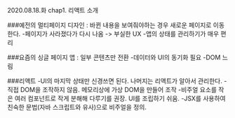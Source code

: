 2020.08.18.화 chap1. 리액트 소개

###예전의 멀티페이지 디자인 : 바뀐 내용을 보여줘야하는 경우 새로운 페이지로 이동한다.
  -페이지가 사라졌다가 다시 나옴 -> 부실한 UX
  -앱의 상태를 관리하기가 매우 편리

###요즘의 싱글 페이지 앱 : 일부 콘텐츠만 전환
  -데이터와 UI의 동기화 필요
  -DOM 느림
  
###리액트
  -UI의 마지막 상태만 신경쓰면 된다. 나머지는 리액트가 알아서 관리한다.
  -직접 DOM을 조작하지 않음. 메모리상에 가상 DOM을 만들어 조작
  -비주얼 요소를 작은 여러 컴포넌트로 작게 분해해 다루기를 권장. UI를 조립하기 쉬움.
  -JSX를 사용하여 친숙한 문법(자바 스크립트와 유사)으로 비주얼을 정의.
